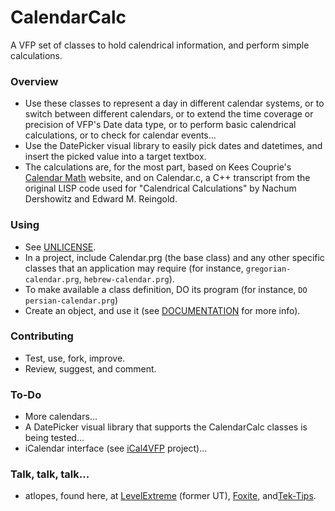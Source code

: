 # CalendarCalc #

A VFP set of classes to hold calendrical information, and perform simple calculations.

### Overview ###

* Use these classes to represent a day in different calendar systems, or to switch between different calendars, or to extend the time coverage or precision of VFP's Date data type, or to perform basic calendrical calculations, or to check for calendar events...
* Use the DatePicker visual library to easily pick dates and datetimes, and insert the picked value into a target textbox.
* The calculations are, for the most part, based on Kees Couprie's [Calendar Math](http://members.casema.nl/couprie/calmath/) website, and on Calendar.c, a C++ transcript from the original LISP code used for "Calendrical Calculations" by Nachum Dershowitz and Edward M. Reingold.

### Using ###

* See [UNLICENSE](UNLICENSE.md).
* In a project, include Calendar.prg (the base class) and any other specific classes that an application may require (for instance, ``gregorian-calendar.prg``, ``hebrew-calendar.prg``).
* To make available a class definition, DO its program (for instance, `DO persian-calendar.prg`)
* Create an object, and use it (see [DOCUMENTATION](DOCUMENTATION.md) for more info).

### Contributing ###

* Test, use, fork, improve.
* Review, suggest, and comment.

### To-Do ###

* More calendars...
* A DatePicker visual library that supports the CalendarCalc classes is being tested...
* iCalendar interface (see 
[iCal4VFP](https://bitbucket.org/atlopes/iCal4VFP) project)...

### Talk, talk, talk... ###

* atlopes, found here, at [LevelExtreme](https://www.levelextreme.com) (former UT), [Foxite](https://www.foxite.com), and[Tek-Tips](https://www.tek-tips.com).